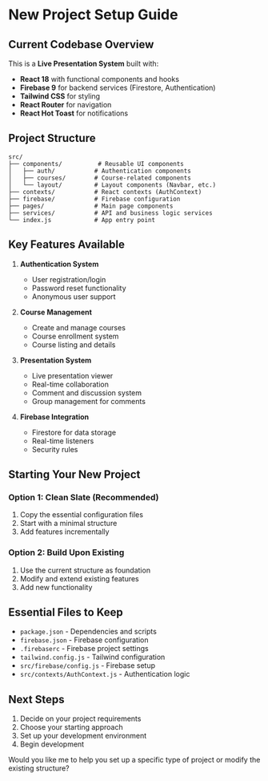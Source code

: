 # New Project Setup Guide

## Current Codebase Overview

This is a **Live Presentation System** built with:
- **React 18** with functional components and hooks
- **Firebase 9** for backend services (Firestore, Authentication)
- **Tailwind CSS** for styling
- **React Router** for navigation
- **React Hot Toast** for notifications

## Project Structure

```
src/
├── components/          # Reusable UI components
│   ├── auth/           # Authentication components
│   ├── courses/        # Course-related components
│   └── layout/         # Layout components (Navbar, etc.)
├── contexts/           # React contexts (AuthContext)
├── firebase/           # Firebase configuration
├── pages/              # Main page components
├── services/           # API and business logic services
└── index.js            # App entry point
```

## Key Features Available

1. **Authentication System**
   - User registration/login
   - Password reset functionality
   - Anonymous user support

2. **Course Management**
   - Create and manage courses
   - Course enrollment system
   - Course listing and details

3. **Presentation System**
   - Live presentation viewer
   - Real-time collaboration
   - Comment and discussion system
   - Group management for comments

4. **Firebase Integration**
   - Firestore for data storage
   - Real-time listeners
   - Security rules

## Starting Your New Project

### Option 1: Clean Slate (Recommended)
1. Copy the essential configuration files
2. Start with a minimal structure
3. Add features incrementally

### Option 2: Build Upon Existing
1. Use the current structure as foundation
2. Modify and extend existing features
3. Add new functionality

## Essential Files to Keep

- `package.json` - Dependencies and scripts
- `firebase.json` - Firebase configuration
- `.firebaserc` - Firebase project settings
- `tailwind.config.js` - Tailwind configuration
- `src/firebase/config.js` - Firebase setup
- `src/contexts/AuthContext.js` - Authentication logic

## Next Steps

1. Decide on your project requirements
2. Choose your starting approach
3. Set up your development environment
4. Begin development

Would you like me to help you set up a specific type of project or modify the existing structure? 